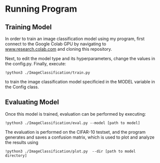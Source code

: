# Running Program
## Training Model

In order to train an image classification model using my program, first connect to the Google Colab GPU by 
navigating to www.research.colab.com and cloning this repository.

Next, to edit the model type and its hyperparameters, change the values in the config.py. Finally, execute: 

```
!python3 ./ImageClassification/train.py
```

to train the image classification model specificied in the MODEL variable in the Config class.

## Evaluating Model
Once this model is trained, evaluation can be performed by executing: 
``` 
!python3 ./ImageClassification/eval.py --model [path to model]
``` 
                 
The evaluation is performed on the CIFAR-10 testset, and the program generates and saves a 
confusion matrix, which is used to plot and analyze the results using 
```
!python3 ./ImageClassification/plot.py  --dir [path to model directory]
``` 